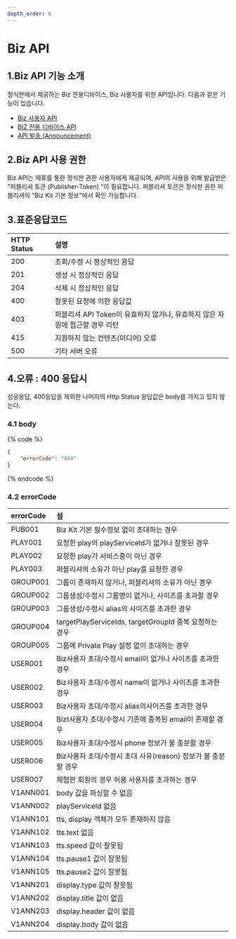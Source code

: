 ```yaml
---
depth_order: 6
---
```


# Biz API

## 1.Biz API 기능 소개

정식판에서 제공하는 Biz 전용디바이스, Biz 사용자를 위한 API입니다. 다음과 같은 기능이 있습니다.

* [Biz 사용자 API](./biz-api/api-enrolleduser)
* [BIZ 전용 디바이스 API](./biz-api/api-shareddevice)
* [API 발송 (Announcement)](./biz-api/api-announcement)

## 2.Biz API 사용 권한

Biz API는 제휴를 통한 정식판 권한 사용자에게 제공되며, API의 사용을 위해 발급받은 "퍼블리셔 토큰 (Publisher-Token) "이 필요합니다. 퍼블리셔 토큰은 정식판 권한 퍼블리셔의 "Biz Kit 기본 정보"에서 확인 가능합니다.

## 3.표준응답코드

| HTTP Status | 설명                                              |
|:------------|:------------------------------------------------|
| 200         | 조회/수정 시 정상적인 응답                                 |
| 201         | 생성 시 정상적인 응답                                    |
| 204         | 삭제 시 정상적인 응답                                    |
| 400         | 잘못된 요청에 의한 응답값                                  |
| 403         | 퍼블리셔 API Token이 유효하지 않거나, 유효하지 않은 자원에 접근할 경우 리턴 |
| 415         | 지원하지 않는 컨텐츠(미디어) 오류                             |
| 500         | 기타 서버 오류                                        |

## 4.오류 : 400 응답시

성공응답, 400응답을 제외한 나머지의 Http Status 응답값은 body를 가지고 있지 않는다.

### 4.1 body

{% code %}
```json
{
    "errorCode": "XXX"
}
```
{% endcode %}

### 4.2 errorCode

| errorCode | 설                                              |
|:----------|:-----------------------------------------------|
| PUB001    | Biz Kit 기본 필수정보 없이 초대하는 경우                     |
| PLAY001   | 요청한 play의 playServiceId가 없거나 잘못된 경우            |
| PLAY002   | 요청한 play가 서비스중이 아닌 경우                          |
| PLAY003   | 퍼블리셔의 소유가 아닌 play를 요청한 경우                      |
| GROUP001  | 그룹이 존재하지 않거나, 퍼블리셔의 소유가 아닌 경우                  |
| GROUP002  | 그룹생성/수정시 그룹명이 없거나, 사이즈를 초과할 경우                 |
| GROUP003  | 그룹생성/수정시 alias의 사이즈를 초과한 경우                    |
| GROUP004  | targetPlayServiceIds, targetGroupId 중복 요청하는 경우 |
| GROUP005  | 그룹에 Private Play 설정 없이 초대하는 경우                 |
| USER001   | Biz사용자 초대/수정시 email이 없거나 사이즈를 초과한 경우           |
| USER002   | Biz사용자 초대/수정시 name이 없거나 사이즈를 초과한 경우            |
| USER003   | Biz사용자 초대/수정시 alias의사이즈를 초과한 경우                |
| USER004   | Bizt사용자 초대/수정시 기존에 중복된 email이 존재할 경우           |
| USER005   | Biz사용자 초대/수정시 phone 정보가 불 충분할 경우               |
| USER006   | Biz사용자 초대/수정시 초대 사유(reason) 정보가 불 충분할 경우       |
| USER007   | 체험판 회원의 경우 허용 사용자를 초과하는 경우                     |
| V1ANN001  | body 값을 파싱할 수 없음                               |
| V1ANN002  | playServiceId 없음                               |
| V1ANN101  | tts, display 객체가 모두 존재하지 않음                    |
| V1ANN102  | tts.text 없음                                    |
| V1ANN103  | tts.speed 값이 잘못됨                               |
| V1ANN104  | tts.pause1 값이 잘못됨                              |
| V1ANN105  | tts.pause2 값이 잘못됨                              |
| V1ANN201  | display.type 값이 잘못됨                            |
| V1ANN202  | display.title 값이 없음                            |
| V1ANN203  | display.header 값이 없음                           |
| V1ANN204  | display.body 값이 없음                             |

